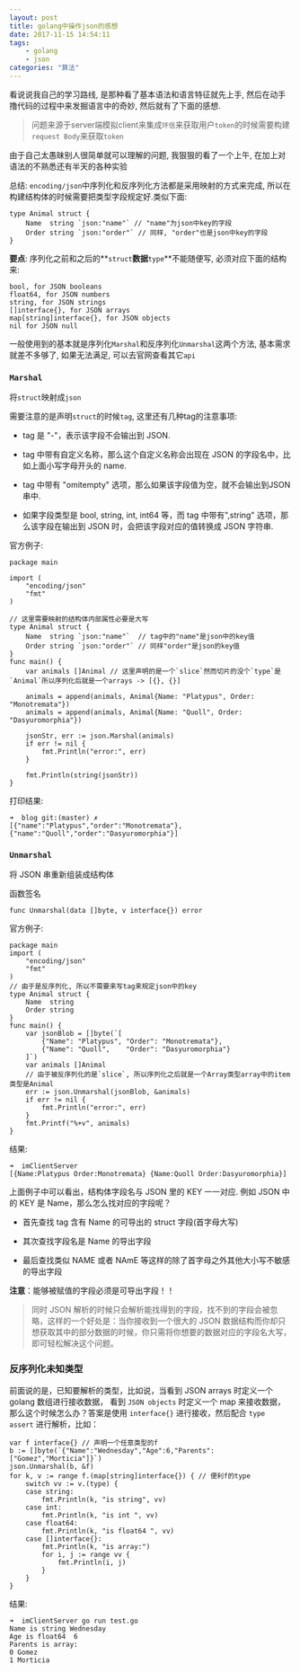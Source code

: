 ```yaml
---
layout: post
title: golang中操作json的感想
date: 2017-11-15 14:54:11
tags:
    - golang
    - json
categories: "算法"
---
```

看说说我自己的学习路线, 是那种看了基本语法和语言特征就先上手,  然后在动手撸代码的过程中来发掘语言中的奇妙, 然后就有了下面的感想.

> 问题来源于server端模拟client来集成`环信`来获取用户`token`的时候需要构建`request Body`来获取`token`

由于自己太愚昧别人很简单就可以理解的问题,  我狠狠的看了一个上午, 在加上对语法的不熟悉还有半天的各种实验

总结:
`encoding/json`中序列化和反序列化方法都是采用映射的方式来完成, 所以在构建结构体的时候需要把类型字段规定好.类似下面:
```golang
type Animal struct {
    Name  string `json:"name"` // "name"为json中key的字段
    Order string `json:"order"` // 同样, "order"也是json中key的字段
}
```

**要点**:
序列化之前和之后的**`struct`**数据**`type`**不能随便写, 必须对应下面的结构来:

```golang
bool, for JSON booleans
float64, for JSON numbers
string, for JSON strings
[]interface{}, for JSON arrays
map[string]interface{}, for JSON objects
nil for JSON null
```

一般使用到的基本就是序列化`Marshal`和反序列化`Unmarshal`这两个方法,  基本需求就差不多够了, 如果无法满足,  可以去官网查看其它`api`

### **`Marshal`**

将`struct`映射成`json`

需要注意的是声明`struct`的时候`tag`, 这里还有几种tag的注意事项:
- tag 是 "-"，表示该字段不会输出到 JSON.

- tag 中带有自定义名称，那么这个自定义名称会出现在 JSON 的字段名中，比如上面小写字母开头的 name.

- tag 中带有 "omitempty" 选项，那么如果该字段值为空，就不会输出到JSON 串中.

- 如果字段类型是 bool, string, int, int64 等，而 tag 中带有",string" 选项，那么该字段在输出到 JSON 时，会把该字段对应的值转换成 JSON 字符串.


官方例子:

```golang
package main

import (
    "encoding/json"
    "fmt"
)

// 这里需要映射的结构体内部属性必要是大写
type Animal struct {
    Name  string `json:"name"`  // tag中的"name"是json中的key值
    Order string `json:"order"` // 同样"order"是json的key值
}
func main() {
    var animals []Animal // 这里声明的是一个`slice`然而切片的没个`type`是`Animal`所以序列化后就是一个arrays -> [{}, {}]

    animals = append(animals, Animal{Name: "Platypus", Order: "Monotremata"})
    animals = append(animals, Animal{Name: "Quoll", Order: "Dasyuromorphia"})

    jsonStr, err := json.Marshal(animals)
    if err != nil {
        fmt.Println("error:", err)
    }

    fmt.Println(string(jsonStr))
}
```

打印结果:

```base
➜  blog git:(master) ✗
[{"name":"Platypus","order":"Monotremata"},{"name":"Quoll","order":"Dasyuromorphia"}]
```

### **`Unmarshal`**

将 JSON 串重新组装成结构体

函数签名

`func Unmarshal(data []byte, v interface{}) error`

官方例子:
```goalng
package main
import (
    "encoding/json"
    "fmt"
)
// 由于是反序列化, 所以不需要来写tag来规定json中的key
type Animal struct {
    Name  string
    Order string
}
func main() {
    var jsonBlob = []byte(`[
        {"Name": "Platypus", "Order": "Monotremata"},
        {"Name": "Quoll",    "Order": "Dasyuromorphia"}
    ]`)
    var animals []Animal
    // 由于被反序列化的是`slice`, 所以序列化之后就是一个Array类型array中的item类型是Animal
    err := json.Unmarshal(jsonBlob, &animals)
    if err != nil {
        fmt.Println("error:", err)
    }
    fmt.Printf("%+v", animals)
}
```
结果:

```golang
➜  imClientServer
[{Name:Platypus Order:Monotremata} {Name:Quoll Order:Dasyuromorphia}]
```

上面例子中可以看出，结构体字段名与 JSON 里的 KEY 一一对应.
例如 JSON 中的 KEY 是 Name，那么怎么找对应的字段呢？
- 首先查找 tag 含有 Name 的可导出的 struct 字段(首字母大写)

- 其次查找字段名是 Name 的导出字段

- 最后查找类似 NAME 或者 NAmE 等这样的除了首字母之外其他大小写不敏感的导出字段

**注意**：能够被赋值的字段必须是可导出字段！！

> 同时 JSON 解析的时候只会解析能找得到的字段，找不到的字段会被忽略，这样的一个好处是：当你接收到一个很大的 JSON 数据结构而你却只想获取其中的部分数据的时候，你只需将你想要的数据对应的字段名大写，即可轻松解决这个问题。


### 反序列化未知类型

前面说的是，已知要解析的类型，比如说，当看到 JSON arrays 时定义一个 golang 数组进行接收数据， 看到 `JSON objects` 时定义一个 map 来接收数据，那么这个时候怎么办？答案是使用 `interface{}` 进行接收，然后配合 `type assert` 进行解析，比如：

```golang
var f interface{} // 声明一个任意类型的f
b := []byte(`{"Name":"Wednesday","Age":6,"Parents":["Gomez","Morticia"]}`)
json.Unmarshal(b, &f)
for k, v := range f.(map[string]interface{}) { // 便利f的type
    switch vv := v.(type) {
    case string:
        fmt.Println(k, "is string", vv)
    case int:
        fmt.Println(k, "is int ", vv)
    case float64:
        fmt.Println(k, "is float64 ", vv)
    case []interface{}:
        fmt.Println(k, "is array:")
        for i, j := range vv {
            fmt.Println(i, j)
        }
    }
}
```
结果:
```base
➜  imClientServer go run test.go
Name is string Wednesday
Age is float64  6
Parents is array:
0 Gomez
1 Morticia
```
